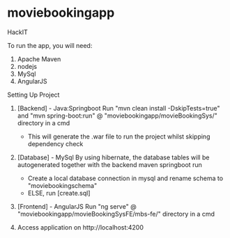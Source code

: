 # moviebookingapp
 HackIT


To run the app, you will need:
1. Apache Maven
2. nodejs
3. MySql
4. AngularJS


Setting Up Project
1. [Backend] - Java:Springboot
   Run "mvn clean install -DskipTests=true" and "mvn spring-boot:run" @ "moviebookingapp/movieBookingSys/" directory in a cmd
   - This will generate the .war file to run the project whilst skipping dependency check

2. [Database] - MySql
   By using hibernate, the database tables will be autogenerated together with the backend maven springboot run 
   - Create a local database connection in mysql and rename schema to "moviebookingschema"
   - ELSE, run [create.sql]

3. [Frontend] - AngularJS
   Run "ng serve" @ "moviebookingapp/movieBookingSysFE/mbs-fe/" directory in a cmd

4. Access application on http://localhost:4200

